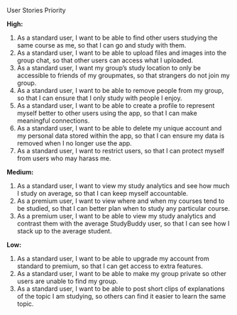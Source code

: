 User Stories Priority

**High:**
1. As a standard user, I want to be able to find other users studying the same course as me, so that I can go and study with them.
2. As a standard user, I want to be able to upload files and images into the group chat, so that other users can access what I uploaded.
3. As a standard user, I want my group’s study location to only be accessible to friends of my groupmates, so that strangers do not join my group.
4. As a standard user, I want to be able to remove people from my group, so that I can ensure that I only study with people I enjoy.
5. As a standard user, I want to be able to create a profile to represent myself better to other users using the app, so that I can make meaningful connections.
6. As a standard user, I want to be able to delete my unique account and my personal data stored within the app, so that I can ensure my data is removed when I no longer use the app.
7. As a standard user, I want to restrict users, so that I can protect myself from users who may harass me.


**Medium:**
1. As a standard user, I want to view my study analytics and see how much I study on average, so that I can keep myself accountable.
2. As a premium user, I want to view where and when my courses tend to be studied, so that I can better plan when to study any particular course.
3. As a premium user, I want to be able to view my study analytics and contrast them with the average StudyBuddy user, so that I can see how I stack up to the average student.

**Low:**
1. As a standard user, I want to be able to upgrade my account from standard to premium, so that I can get access to extra features.
2. As a standard user, I want to be able to make my group private so other users are unable to find my group.
3. As a standard user, I want to be able to post short clips of explanations of the topic I am studying, so others can find it easier to learn the same topic.